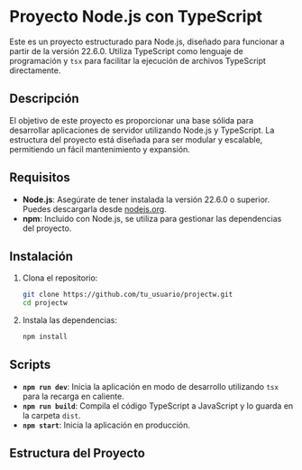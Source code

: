 # Proyecto Node.js con TypeScript

Este es un proyecto estructurado para Node.js, diseñado para funcionar a partir de la versión 22.6.0. Utiliza TypeScript como lenguaje de programación y `tsx` para facilitar la ejecución de archivos TypeScript directamente.

## Descripción

El objetivo de este proyecto es proporcionar una base sólida para desarrollar aplicaciones de servidor utilizando Node.js y TypeScript. La estructura del proyecto está diseñada para ser modular y escalable, permitiendo un fácil mantenimiento y expansión.

## Requisitos

- **Node.js**: Asegúrate de tener instalada la versión 22.6.0 o superior. Puedes descargarla desde [nodejs.org](https://nodejs.org/).
- **npm**: Incluido con Node.js, se utiliza para gestionar las dependencias del proyecto.

## Instalación

1. Clona el repositorio:

   ```bash
   git clone https://github.com/tu_usuario/projectw.git
   cd projectw
   ```

2. Instala las dependencias:

   ```bash
   npm install
   ```

## Scripts

- **`npm run dev`**: Inicia la aplicación en modo de desarrollo utilizando `tsx` para la recarga en caliente.
- **`npm run build`**: Compila el código TypeScript a JavaScript y lo guarda en la carpeta `dist`.
- **`npm start`**: Inicia la aplicación en producción.

## Estructura del Proyecto
